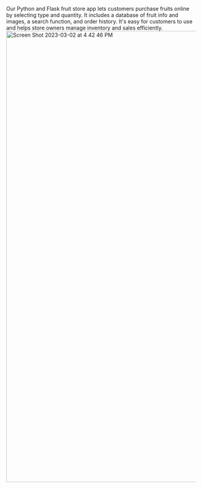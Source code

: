 Our Python and Flask fruit store app lets customers purchase fruits online by selecting type and quantity. It includes a database of fruit info and images, a search function, and order history. It's easy for customers to use and helps store owners manage inventory and sales efficiently.
<img width="1201" alt="Screen Shot 2023-03-02 at 4 42 46 PM" src="https://user-images.githubusercontent.com/116610117/222603982-e2693cfa-ae31-4532-aff9-51c26364f007.png">
